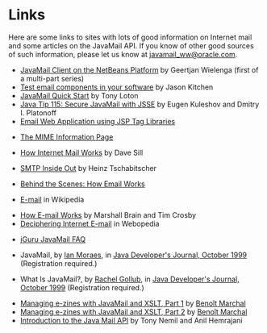 # Links

Here are some links to sites with lots of good information on Internet
mail and some articles on the JavaMail API. If you know of other good
sources of such information, please let us know at <a
href="mailto:javamail_ww@oracle.com">javamail_ww@oracle.com</a>.

* <a href="https://blogs.oracle.com/geertjan/entry/javamail_client_on_the_netbeans">
  JavaMail Client on the NetBeans Platform</a> by Geertjan Wielenga
  (first of a multi-part series)

* <a href="http://www.javaworld.com/article/2073702/testing-debugging/test-email-components-in-your-software.html">
  Test email components in your software</a> by Jason Kitchen

* <a href="http://www.javaworld.com/article/2075785/java-se/javamail-quick-start.html">
  JavaMail Quick Start</a> by Tony Loton

* <a href="http://www.javaworld.com/article/2077479/java-se/java-tip-115--secure-javamail-with-jsse.html">
  Java Tip 115: Secure JavaMail with JSSE</a> by Eugen Kuleshov and
  Dmitry I. Platonoff

* <a href="http://www.oracle.com/technetwork/articles/javaee/emailapps-141091.html">
  Email Web Application using JSP Tag Libraries</a>

<!-- gone 5/8/2017
* <a href="/technetwork/articles/javase/icemail-136147.html">
  The Java Technologies Behind ICEMail: An Open-Source Project</a>
-->

<!-- gone 5/8/2017
* Fundamentals of the JavaMail API, a Short Course by
  <a href="http://www.jguru.com">jGuru</a>
-->

<!-- gone 5/8/2017
* <a href="http://www.jspinsider.com/tutorials/jsp/javamail/jspjavamail_intro.view">
  JSP and JavaMail</a>, by <a href="mailto:Jayson@jspinsider.com">Jayson Falkner</a>
-->

<!-- gone 5/8/2017
* <a href="http://www.imc.org">The Internet Mail Consortium</a>
-->

<!-- gone 5/8/2017
* <a href="http://www.imap.org">The IMAP Connection</a>
-->

* <a href="http://hunnysoft.com/mime">The MIME Information Page</a>

* <a href="http://www.lifewithqmail.org/lwq.html#how-mail-works">
  How Internet Mail Works</a> by Dave Sill

* <a href="https://www.lifewire.com/how-smtp-works-1166421">SMTP Inside Out</a>
  by Heinz Tschabitscher

* <a href="https://www.lifewire.com/email-messaging-key-concepts-4102665">
  Behind the Scenes: How Email Works</a>

* <a href="http://en.wikipedia.org/wiki/Email">E-mail</a> in Wikipedia

* <a href="http://computer.howstuffworks.com/e-mail-messaging/email.htm">
  How E-mail Works</a> by Marshall Brain and Tim Crosby

* <a href="http://www.webopedia.com/quick_ref/e_mail.asp">
  Deciphering Internet E-mail</a> in Webopedia

<!-- gone 5/8/2017
* <a href="http://www.javacommerce.com/articles/sendingmail.htm">
  Sending Email From Your Application Using Java Mail</a>, by
  <a href="mailto:sudhir@javacommerce.com">Sudhir Ancha</a>
-->

* <a href="http://www.jguru.com/faq/JavaMail">jGuru JavaMail FAQ</a>

* JavaMail, by <a href="mailto:imoraes@yahoo.com">Ian Moraes</a>, in
  <a href="http://www2.sys-con.com/itsg/virtualcd/java/archives/0410/moraes/index.html">
  Java Developer's Journal, October 1999</a> (Registration required.)

* What Is JavaMail?, by <a href="mailto:rmg@silentq.com">Rachel Gollub</a>, in
  <a href="http://pdf.sys-con.com/Java/javamail.pdf">
  Java Developer's Journal, October 1999</a> (Registration required.)

<!-- gone 5/8/2017
* Introduction to the JavaMail API, in
  <a href="http://www.waplinks.com/samplechap/prowap/contents.htm">
  Professional WAP</a>
-->

<!-- gone 5/8/2017
* <a href="http://softwaredev.earthweb.com/java/sdjjavase/article/0,,12395_618471,00.html">
  WebMail in Java: Sending E-mail (part 1)</a>, by
  <a href="http://www.marchal.com">Beno&icirc;t Marchal</a>

* <a href="http://softwaredev.earthweb.com/java/sdjjavase/article/0,,12395_618481,00.html">
  WebMail in Java: Reading E-mail (part 2)</a>, by
  <a href="http://www.marchal.com">Beno&icirc;t Marchal</a>

* <a href="http://softwaredev.earthweb.com/java/sdjjavase/article/0,,12395_606531,00.html">
  Java meets e-mail</a> by
  <a href="http://www.marchal.com">Beno&icirc;t Marchal</a>
-->

* <a href="https://www.ibm.com/developerworks/java/library/x-xmlist1/">
  Managing e-zines with JavaMail and XSLT, Part 1</a> by
  <a href="http://www.marchal.com">Beno&icirc;t Marchal</a>

* <a href="https://www.ibm.com/developerworks/java/library/x-xmlist2/">
  Managing e-zines with JavaMail and XSLT, Part 2</a> by
  <a href="http://www.marchal.com">Beno&icirc;t Marchal</a>

* <a href="http://www.javaworld.com/article/2076428/java-web-development/introduction-to-the-java-mail-api.html">
  Introduction to the Java Mail API</a> by Tony Nemil and Anil Hemrajani

